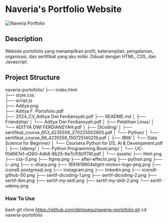 # Naveria's Portfolio Website

![Naveria Portfolio](https://media3.giphy.com/media/v1.Y2lkPTc5MGI3NjExYjhqMnRnMXl1dGc3ejN5MnllZXpnODAxMHNiNXhnNnAxY2Q1Ymk4YiZlcD12MV9pbnRlcm5hbF9naWZfYnlfaWQmY3Q9Zw/4QxQgWZHbeYwM/giphy.gif)

## Description

Website portofolio yang menampilkan profil, keterampilan, pengalaman, organisasi, dan sertifikat yang aku miliki. Dibuat dengan HTML, CSS, dan Javascript.

## Project Structure


naveria-portofolio/
├── index.html                 
├── style.css                 
├── script.js  
├── Aditya.png      
├── Aditya F. Portofolio.pdf   
├── 2024_CV_Aditya Dwi Ferdiansyah.pdf 
├── README.md
│
├── Friendship/
│   └── Aditya Dwi Ferdiansyah.pdf
│
├── Pelatihan Linux/
│   └── ADITYA DWI FERDIANSYAH.pdf
│
├── Dicoding/
│   ├── sertifikat_course_653_4235558_270225002605.pdf
│   └── Python/
│       └── sertifikat_course_86_4235558_150725140219.pdf
│
├── IBM/
│   └── Data Science for Beginner/
│       └── Coursera Python for DS, AI & Development.pdf
│
├── Udemy/
│   └── Python Programming Bootcamp/
│       └── UC-f0d667e1-d260-4db8-8b25-6e7c93b1f74f.pdf
│
└── assets/
    ├── html.png
    ├── css-3.png
    ├── figma.png
    ├── after-effects.png
    ├── python.png
    ├── c-.png
    ├── c-sharp.png
    ├── 1691819804alight-motion-logo-png.png
    ├── icons8-postgresql.svg
    ├── instagram.png
    ├── linkedin.png
    ├── icons8-github-50.png
    ├── sertif-dicoding-1.png
    ├── sertif-dicoding-2.png
    ├── sertif-ibm.png
    ├── sertif-my-skill.png
    ├── sertif-my-skill-2.png
    └── sertif-udemy.png


### How To Use
   bash
   git clone https://github.com/delissesu/naveria-portofolio.git
   cd naveria-portofolio
   
